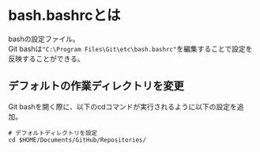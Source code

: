 # bash.bashrcとは

bashの設定ファイル。  
Git bashは`"C:\Program Files\Git\etc\bash.bashrc"`を編集することで設定を反映することができる。

## デフォルトの作業ディレクトリを変更

Git bashを開く際に、以下のcdコマンドが実行されるように以下の設定を追加。

```
# デフォルトディレクトリを設定
cd $HOME/Documents/GitHub/Repositories/
```
